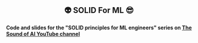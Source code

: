 
<p align="center">
  
  <h2 align="center">👽 SOLID For ML 😎</h2> 
  
</p>

**Code and slides for the "SOLID principles for ML engineers" series on 
[The Sound of AI YouTube channel](https://www.youtube.com/watch?v=ul8LLiFY0Dw&list=PL-wATfeyAMNpZ6-ESiXK9BnZmGLjqECt9&index=2)**
